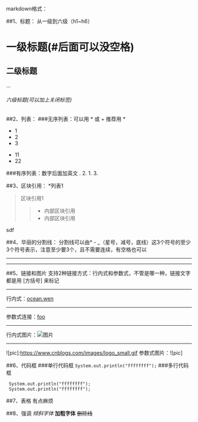 markdown格式：

##1、标题：
从一级到六级（h1~h6）
# 一级标题(#后面可以没空格)
## 二级标题
...
###### 六级标题(可以加上关闭标签) #######


##2、列表：
###无序列表：可以用 * 或 +  推荐用 \*
* 1
* 2
* 3
+ 11
+ 22

###有序列表：数字后面加英文 .
2.
1.
3.

##3、区块引用：
*列表1
> 区块引用1
>> * 内部区块引用
>> * 内部区块引用
>
sdf

##4、华丽的分割线：
分割线可以由* - _（星号，减号，底线）这3个符号的至少3个符号表示，注意至少要3个，且不需要连续，有空格也可以

***
***

##5、链接和图片
支持2种链接方式：行内式和参数式，不管是哪一种，链接文字都是用 [方括号] 来标记
***
行内式：[ocean.wen](https://www.cnblogs.com/ocean234/)
***
[foo]:http://example.com/ "Optional Title Here"
参数式连接：[foo]
***
行内式图片：![图片](https://www.cnblogs.com/images/logo_small.gif)
***
![pic]:https://www.cnblogs.com/images/logo_small.gif
参数式图片：![pic]

##6、代码框
###单行代码框 
`System.out.println("ffffffff");`
###多行代码框
```这里写注释
 System.out.println("ffffffff");
 System.out.println("ffffffff");
```

##7、表格 有点麻烦

##8、强调
_倾斜字体_
__加粗字体__
~~删除线~~